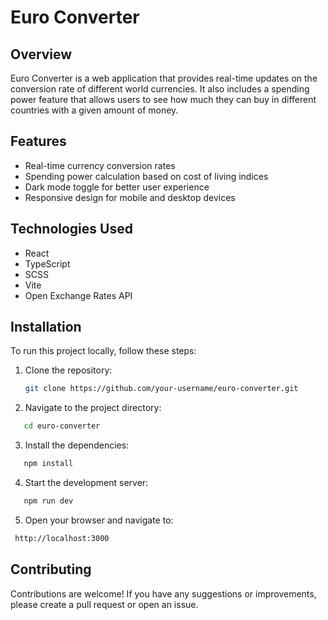 # Euro Converter

## Overview

Euro Converter is a web application that provides real-time updates on the conversion rate of different world currencies. It also includes a spending power feature that allows users to see how much they can buy in different countries with a given amount of money.

## Features

- Real-time currency conversion rates
- Spending power calculation based on cost of living indices
- Dark mode toggle for better user experience
- Responsive design for mobile and desktop devices

## Technologies Used

- React
- TypeScript
- SCSS
- Vite
- Open Exchange Rates API

## Installation

To run this project locally, follow these steps:

1. Clone the repository:

   ```sh
   git clone https://github.com/your-username/euro-converter.git

   ```

2. Navigate to the project directory:

```sh
   cd euro-converter
```

3. Install the dependencies:

```sh
   npm install
```

4. Start the development server:

```sh
   npm run dev
```

5. Open your browser and navigate to:

```sh
 http://localhost:3000
```

## Contributing

Contributions are welcome! If you have any suggestions or improvements, please create a pull request or open an issue.

